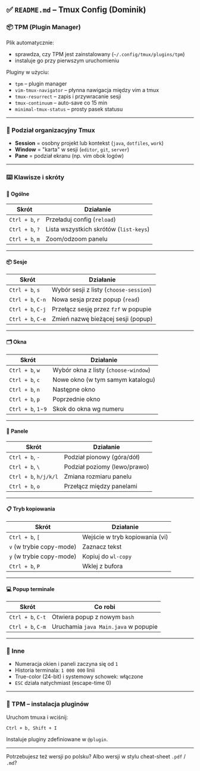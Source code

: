 ## ✅ `README.md` – Tmux Config (Dominik)

### 📦 TPM (Plugin Manager)

Plik automatycznie:

* sprawdza, czy TPM jest zainstalowany (`~/.config/tmux/plugins/tpm`)
* instaluje go przy pierwszym uruchomieniu

Pluginy w użyciu:

* `tpm` – plugin manager
* `vim-tmux-navigator` – płynna nawigacja między vim a tmux
* `tmux-resurrect` – zapis i przywracanie sesji
* `tmux-continuum` – auto-save co 15 min
* `minimal-tmux-status` – prosty pasek statusu

---

### 🧠 Podział organizacyjny Tmux

* **Session** = osobny projekt lub kontekst (`java`, `dotfiles`, `work`)
* **Window** = "karta" w sesji (`editor`, `git`, `server`)
* **Pane** = podział ekranu (np. vim obok logów)

---

### ⌨️ Klawisze i skróty

#### 📁 Ogólne

| Skrót           | Działanie                              |
| --------------- | -------------------------------------- |
| `Ctrl + b`, `r` | Przeładuj config (`reload`)            |
| `Ctrl + b`, `?` | Lista wszystkich skrótów (`list-keys`) |
| `Ctrl + b`, `m` | Zoom/odzoom panelu                     |

---

#### 📦 Sesje

| Skrót             | Działanie                              |
| ----------------- | -------------------------------------- |
| `Ctrl + b`, `s`   | Wybór sesji z listy (`choose-session`) |
| `Ctrl + b`, `C-n` | Nowa sesja przez popup (`read`)        |
| `Ctrl + b`, `C-j` | Przełącz sesję przez `fzf` w popupie   |
| `Ctrl + b`, `C-e` | Zmień nazwę bieżącej sesji (popup)     |

---

#### 🗂 Okna

| Skrót               | Działanie                            |
| ------------------- | ------------------------------------ |
| `Ctrl + b`, `w`     | Wybór okna z listy (`choose-window`) |
| `Ctrl + b`, `c`     | Nowe okno (w tym samym katalogu)     |
| `Ctrl + b`, `n`     | Następne okno                        |
| `Ctrl + b`, `p`     | Poprzednie okno                      |
| `Ctrl + b`, `1`-`9` | Skok do okna wg numeru               |

---

#### 🧱 Panele

| Skrót                 | Działanie                    |
| --------------------- | ---------------------------- |
| `Ctrl + b`, `-`       | Podział pionowy (góra/dół)   |
| `Ctrl + b`, `\`       | Podział poziomy (lewo/prawo) |
| `Ctrl + b`, `h/j/k/l` | Zmiana rozmiaru panelu       |
| `Ctrl + b`, `o`       | Przełącz między panelami     |

---

#### 📋 Tryb kopiowania

| Skrót                    | Działanie                      |
| ------------------------ | ------------------------------ |
| `Ctrl + b`, `[`          | Wejście w tryb kopiowania (vi) |
| `v` (w trybie copy-mode) | Zaznacz tekst                  |
| `y` (w trybie copy-mode) | Kopiuj do `wl-copy`            |
| `Ctrl + b`, `P`          | Wklej z bufora                 |

---

#### 💻 Popup terminale

| Skrót             | Co robi                              |
| ----------------- | ------------------------------------ |
| `Ctrl + b`, `C-t` | Otwiera popup z nowym `bash`         |
| `Ctrl + b`, `C-m` | Uruchamia `java Main.java` w popupie |

---

### 📌 Inne

* Numeracja okien i paneli zaczyna się od `1`
* Historia terminala: `1 000 000` linii
* True-color (24-bit) i systemowy schowek: włączone
* `ESC` działa natychmiast (escape-time 0)

---

### 🔧 TPM – instalacja pluginów

Uruchom tmuxa i wciśnij:

```
Ctrl + b, Shift + I
```

Instaluje pluginy zdefiniowane w `@plugin`.

---

Potrzebujesz też wersji po polsku? Albo wersji w stylu cheat-sheet `.pdf` / `.md`?
